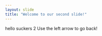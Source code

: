 ```yaml
---
layout: slide
title: "Welcome to our second slide!"
---
```

hello suckers 2
Use the left arrow to go back!
